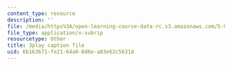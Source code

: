 ```yaml
---
content_type: resource
description: ''
file: /media/https%3A/open-learning-course-data-rc.s3.amazonaws.com/5-08j-biological-chemistry-ii-spring-2016/6b163671fe2164a08d6ea83e62c5631d_OrCYxJz2Hlc.srt
file_type: application/x-subrip
resourcetype: Other
title: 3play caption file
uid: 6b163671-fe21-64a0-8d6e-a83e62c5631d
---
```

